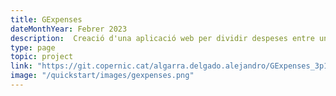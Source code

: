 ```yaml
---
title: GExpenses
dateMonthYear: Febrer 2023
description:  Creació d'una aplicació web per dividir despeses entre un grup de persones.
type: page
topic: project
link: "https://git.copernic.cat/algarra.delgado.alejandro/GExpenses_3p1"
image: "/quickstart/images/gexpenses.png"
---
```




